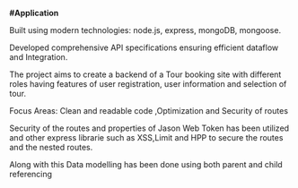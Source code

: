 **#Application**

Built using modern technologies: node.js, express, mongoDB, mongoose.

Developed comprehensive API specifications ensuring efficient dataflow and Integration.

The project aims to create a backend of a Tour booking site with different roles having features of user registration, user information and selection of tour.

Focus Areas: Clean and readable code ,Optimization and Security of routes

Security of the routes and properties of Jason Web Token has been utilized  and other express librarie such as XSS,Limit and HPP to secure the routes and the nested routes.

Along with this Data modelling has been done using both parent and child referencing


